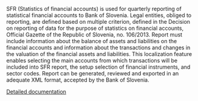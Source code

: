 SFR  (Statistics of financial accounts) is used for quarterly reporting of statistical financial accounts to Bank of Slovenia. Legal entities, obliged to reporting, are defined based on multiple criterion, defined in the Decision on reporting of data for the purpose of statistics on financial accounts, Official Gazette of the Republic of Slovenia, no. 106/2013. Report must include information about the balance of assets and liabilities on the financial accounts and information about the transactions and changes in the valuation of the financial assets and liabilities.
This localization feature enables selecting the main accounts from which transactions will be included into SFR report, the setup selection of financial instruments, and sector codes. Report can be generated, reviewed and exported in an adequate XML format, accepted by the Bank of Slovenia.


[Detailed documentation](https://adacta.sharepoint.com/:w:/r/sites/ERP-Product-Development/Shared%20Documents/D365FO%20Localization%20documentation/D365O%20LOC_SI%20Statistical%20reports.docx?d=w4c0af9b9e8dd42e7ac762e1d199fe4b3&csf=1&e=dyzs1o)

